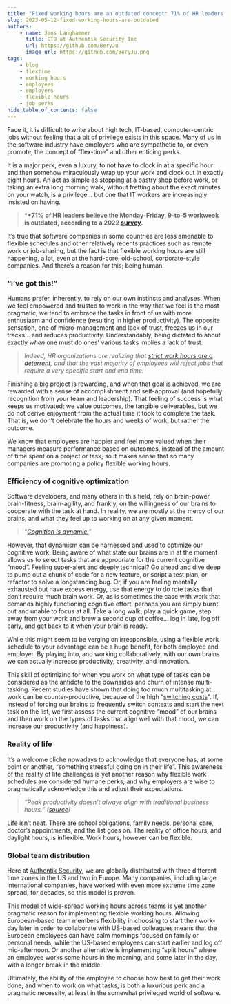 ```yaml
---
title: "Fixed working hours are an outdated concept: 71% of HR leaders agree"
slug: 2023-05-12-fixed-working-hours-are-outdated
authors:
    - name: Jens Langhammer
      title: CTO at Authentik Security Inc
      url: https://github.com/BeryJu
      image_url: https://github.com/BeryJu.png
tags:
    - blog
    - flextime
    - working hours
    - employees
    - employers
    - flexible hours
    - job perks
hide_table_of_contents: false
---
```


Face it, it is difficult to write about high tech, IT-based, computer-centric jobs without feeling that a bit of privilege exists in this space. Many of us in the software industry have employers who are sympathetic to, or even promote, the concept of “flex-time” and other enticing perks.

It is a major perk, even a luxury, to not have to clock in at a specific hour and then somehow miraculously wrap up your work and clock out in exactly eight hours. An act as simple as stopping at a pastry shop before work, or taking an extra long morning walk, without fretting about the exact minutes on your watch, is a privilege… but one that IT workers are increasingly insisted on having.

<!--truncate-->

> \***\*71% of HR leaders believe the Monday-Friday, 9-to-5 workweek is outdated, according to a 2022 [survey](https://www.capterra.com/resources/flexible-work-time/).**

It’s true that software companies in some countries are less amenable to flexible schedules and other relatively recents practices such as remote work or job-sharing, but the fact is that flexible working hours are still happening, a lot, even at the hard-core, old-school, corporate-style companies. And there’s a reason for this; being human.

### “I’ve got this!”

Humans prefer, inherently, to rely on our own instincts and analyses. When we feel empowered and trusted to work in the way that we feel is the most pragmatic, we tend to embrace the tasks in front of us with more enthusiasm and confidence (resulting in higher productivity). The opposite sensation, one of micro-management and lack of trust, freezes us in our tracks… and reduces productivity. Understandably, being dictated to about exactly _when_ one must do ones' various tasks implies a lack of trust.

> _Indeed, HR organizations are realizing that [strict work hours are a deterrent](https://www.capterra.com/resources/flexible-work-time/), and that the vast majority of employees will reject jobs that require a very specific start and end time._

Finishing a big project is rewarding, and when that goal is achieved, we are rewarded with a sense of accomplishment and self-approval (and hopefully recognition from your team and leadership). That feeling of success is what keeps us motivated; we value outcomes, the tangible deliverables, but we do not derive enjoyment from the actual time it took to complete the task. That is, we don’t celebrate the hours and weeks of work, but rather the outcome.

We know that employees are happier and feel more valued when their managers measure performance based on outcomes, instead of the amount of time spent on a project or task, so it makes sense that so many companies are promoting a policy flexible working hours.

### Efficiency of cognitive optimization

Software developers, and many others in this field, rely on brain-power, brain-fitness, brain-agility, and frankly, on the willingness of our brains to cooperate with the task at hand. In reality, we are mostly at the mercy of our brains, and what they feel up to working on at any given moment.

> “_[Cognition is dynamic.](https://pubmed.ncbi.nlm.nih.gov/30266263/)_”

However, that dynamism can be harnessed and used to optimize our cognitive work. Being aware of what state our brains are in at the moment allows us to select tasks that are appropriate for the current cognitive “mood”. Feeling super-alert and deeply technical? Go ahead and dive deep to pump out a chunk of code for a new feature, or script a test plan, or refactor to solve a longstanding bug. Or, if you are feeling mentally exhausted but have excess energy, use that energy to do rote tasks that don’t require much brain work. Or, as is sometimes the case with work that demands highly functioning cognitive effort, perhaps you are simply burnt out and unable to focus at all. Take a long walk, play a quick game, step away from your work and brew a second cup of coffee… log in late, log off early, and get back to it when your brain is ready.

While this might seem to be verging on irresponsible, using a flexible work schedule to your advantage can be a huge benefit, for both employee and employer. By playing into, and working collaboratively, with our own brains we can actually increase productivity, creativity, and innovation.

This skill of optimizing for when you work on what type of tasks can be considered as the antidote to the downsides and churn of intense multi-tasking. Recent studies have shown that doing too much multitasking at work can be counter-productive, because of the high “[switching costs](https://www.apa.org/topics/research/multitasking)”. If, instead of forcing our brains to frequently switch contexts and start the next task on the list, we first assess the current cognitive “mood” of our brains and then work on the types of tasks that align well with that mood, we can increase our productivity (and happiness).

### Reality of life

It’s a welcome cliche nowadays to acknowledge that everyone has, at some point or another, “something stressful going on in their life”. This awareness of the reality of life challenges is yet another reason why flexible work schedules are considered humane perks, and why employers are wise to pragmatically acknowledge this and adjust their expectations.

> _“Peak productivity doesn’t always align with traditional business hours.” ([source](https://www.capterra.com/resources/flexible-work-time/))_

Life isn’t neat. There are school obligations, family needs, personal care, doctor’s appointments, and the list goes on. The reality of office hours, and daylight hours, is inflexible. Work hours, however can be flexible.

### Global team distribution

Here at [Authentik Security](https://goauthentik.io/), we are globally distributed with three different time zones in the US and two in Europe. Many companies, including large international companies, have worked with even more extreme time zone spread, for decades, so this model is proven.

This model of wide-spread working hours across teams is yet another pragmatic reason for implementing flexible working hours. Allowing European-based team members flexibility in choosing to start their work-day later in order to collaborate with US-based colleagues means that the European employees can have calm mornings focused on family or personal needs, while the US-based employees can start earlier and log off mid-afternoon. Or another alternative is implementing “split hours” where an employee works some hours in the morning, and some later in the day, with a longer break in the middle.

Ultimately, the ability of the employee to choose how best to get their work done, and when to work on what tasks, is both a luxurious perk and a pragmatic necessity, at least in the somewhat privileged world of software.
